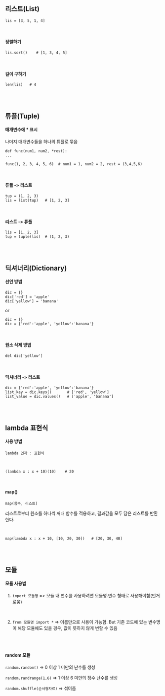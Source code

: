 
## 리스트(List)

`lis = [3, 5, 1, 4]`

<br>

#### 정렬하기
`lis.sort()    # [1, 3, 4, 5]`

<br>

#### 길이 구하기
`len(lis)   # 4`

<br><br>




## 튜플(Tuple)


#### 매개변수에 * 표시
나머지 매개변수들을 하나의 튜플로 묶음
```
def func(num1, num2, *rest):
...
```

```
func(1, 2, 3, 4, 5, 6)  # num1 = 1, num2 = 2, rest = (3,4,5,6)
```

<br>

#### 튜플 -> 리스트
```
tup = (1, 2, 3)
lis = list(tup)   # [1, 2, 3]
```

<br>

#### 리스트 -> 튜플
```
lis = [1, 2, 3]
tup = tuple(lis)  # (1, 2, 3)
```

<br><br>





## 딕셔너리(Dictionary)

#### 선언 방법
```
dic = {}
dic['red'] = 'apple'
dic['yellow'] = 'banana'
```
or
```
dic = {}
dic = {'red':'apple', 'yellow':'banana'}
```

<br>

#### 원소 삭제 방법
`del dic['yellow']`

<br>

#### 딕셔너리 -> 리스트

```
dic = {'red':'apple', 'yellow':'banana'}
list_key = dic.keys()       # ['red', 'yellow']
list_value = dic.values()   # ['apple', 'banana']
```

<br><br>


## lambda 표현식

#### 사용 방법
`lambda 인자 : 표현식`

<br>

`(lambda x : x + 10)(10)    # 20`

<br>

#### map()
`map(함수, 리스트)`

리스트로부터 원소를 하나씩 꺼내 함수를 적용하고, 결과값을 모두 담은 리스트를 반환한다.

<br>

`map(lambda x : x + 10, [10, 20, 30])   # [20, 30, 40] `


<br><br>



## 모듈 

#### 모듈 사용법

1. `import 모듈명`
=> 모듈 내 변수를 사용하려면 모듈명.변수 형태로 사용해야함(번거로움)
<br>

2. `from 모듈명 import *`
=> 이름만으로 사용이 가능함. But 기존 코드에 있는 변수명이 해당 모듈에도 있을 경우, 값이 뜻하지 않게 변할 수 있음

<br><br>

#### random 모듈

`random.random()` => 0 이상 1 미만의 난수를 생성<br>

`random.randrange(1,6)` => 1 이상 6 미만의 정수 난수를 생성<br>

`random.shuffle(순서형자료)` => 섞어줌<br>

